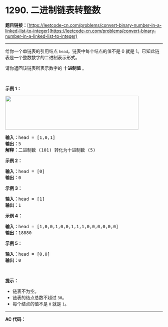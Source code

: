 # 1290. 二进制链表转整数

**题目链接：**[https://leetcode-cn.com/problems/convert-binary-number-in-a-linked-list-to-integer](https://leetcode-cn.com/problems/convert-binary-number-in-a-linked-list-to-integer)

---

<div class="content__1Y2H">
 <div class="notranslate">
  <p>给你一个单链表的引用结点&nbsp;<code>head</code>。链表中每个结点的值不是 0 就是 1。已知此链表是一个整数数字的二进制表示形式。</p> 
  <p>请你返回该链表所表示数字的 <strong>十进制值</strong> 。</p> 
  <p>&nbsp;</p> 
  <p><strong>示例 1：</strong></p> 
  <p><img style="height: 108px; width: 426px;" src="../aliyun-lc-upload/uploads/2019/12/15/graph-1.png" alt=""></p> 
  <pre class="language-text"><strong>输入：</strong>head = [1,0,1]
<strong>输出：</strong>5
<strong>解释：</strong>二进制数 (101) 转化为十进制数 (5)
</pre> 
  <p><strong>示例 2：</strong></p> 
  <pre class="language-text"><strong>输入：</strong>head = [0]
<strong>输出：</strong>0
</pre> 
  <p><strong>示例 3：</strong></p> 
  <pre class="language-text"><strong>输入：</strong>head = [1]
<strong>输出：</strong>1
</pre> 
  <p><strong>示例 4：</strong></p> 
  <pre class="language-text"><strong>输入：</strong>head = [1,0,0,1,0,0,1,1,1,0,0,0,0,0,0]
<strong>输出：</strong>18880
</pre> 
  <p><strong>示例 5：</strong></p> 
  <pre class="language-text"><strong>输入：</strong>head = [0,0]
<strong>输出：</strong>0
</pre> 
  <p>&nbsp;</p> 
  <p><strong>提示：</strong></p> 
  <ul> 
   <li>链表不为空。</li> 
   <li>链表的结点总数不超过&nbsp;<code>30</code>。</li> 
   <li>每个结点的值不是&nbsp;<code>0</code> 就是 <code>1</code>。</li> 
  </ul> 
 </div>
</div>

---

**AC 代码：**

```java

```